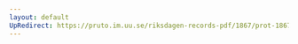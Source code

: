 ```yaml
---
layout: default
UpRedirect: https://pruto.im.uu.se/riksdagen-records-pdf/1867/prot-1867--ak--319/prot-1867--ak--319_010.pdf
---
```

